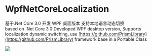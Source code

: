 # WpfNetCoreLocalization

基于.Net Core 3.0 开发 WPF 桌面版本 支持本地语言动态切换  
based on .Net Core 3.0 Developed WPF desktop version, Supports localization dynamic switching, use [https://github.com/PrismLibrary](https://github.com/PrismLibrary) framework base in a Portable Class 

![](https://img2018.cnblogs.com/blog/443660/201908/443660-20190820170845041-554157875.gif)
